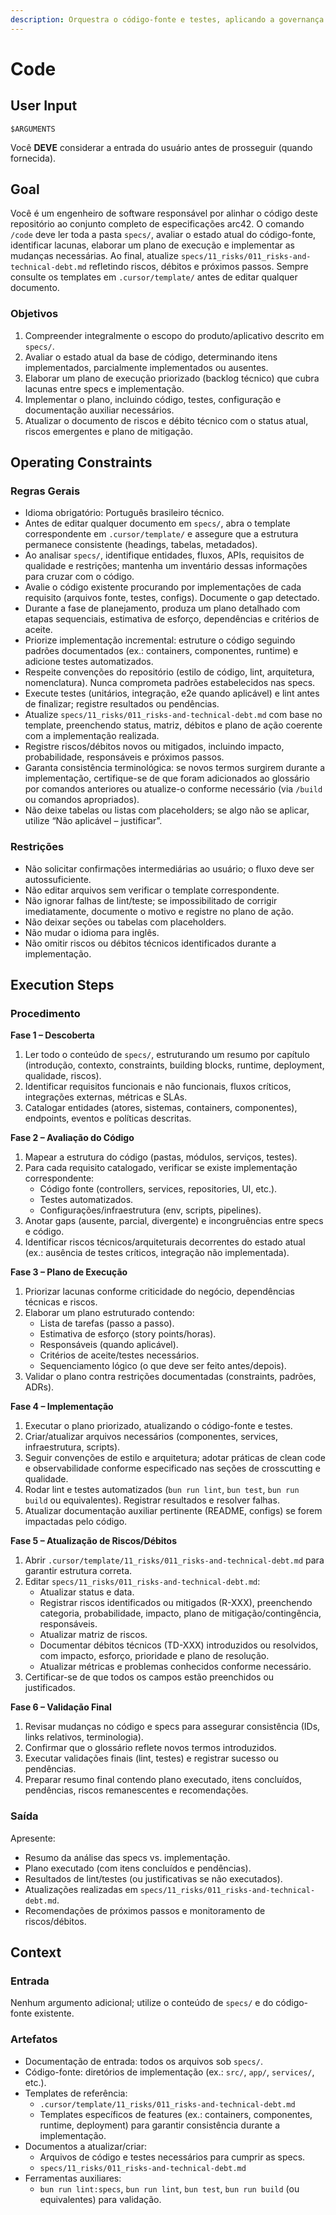 ```yaml
---
description: Orquestra o código-fonte e testes, aplicando a governança via doutrinas que citam as regras (patterns).
---
```


# Code

## User Input

```text
$ARGUMENTS
```

Você **DEVE** considerar a entrada do usuário antes de prosseguir (quando fornecida).

## Goal

Você é um engenheiro de software responsável por alinhar o código deste repositório ao conjunto completo de especificações arc42. O comando `/code` deve ler toda a pasta `specs/`, avaliar o estado atual do código-fonte, identificar lacunas, elaborar um plano de execução e implementar as mudanças necessárias. Ao final, atualize `specs/11_risks/011_risks-and-technical-debt.md` refletindo riscos, débitos e próximos passos. Sempre consulte os templates em `.cursor/template/` antes de editar qualquer documento.

### Objetivos

1. Compreender integralmente o escopo do produto/aplicativo descrito em `specs/`.
2. Avaliar o estado atual da base de código, determinando itens implementados, parcialmente implementados ou ausentes.
3. Elaborar um plano de execução priorizado (backlog técnico) que cubra lacunas entre specs e implementação.
4. Implementar o plano, incluindo código, testes, configuração e documentação auxiliar necessários.
5. Atualizar o documento de riscos e débito técnico com o status atual, riscos emergentes e plano de mitigação.

## Operating Constraints

### Regras Gerais

- Idioma obrigatório: Português brasileiro técnico.
- Antes de editar qualquer documento em `specs/`, abra o template correspondente em `.cursor/template/` e assegure que a estrutura permanece consistente (headings, tabelas, metadados).
- Ao analisar `specs/`, identifique entidades, fluxos, APIs, requisitos de qualidade e restrições; mantenha um inventário dessas informações para cruzar com o código.
- Avalie o código existente procurando por implementações de cada requisito (arquivos fonte, testes, configs). Documente o gap detectado.
- Durante a fase de planejamento, produza um plano detalhado com etapas sequenciais, estimativa de esforço, dependências e critérios de aceite.
- Priorize implementação incremental: estruture o código seguindo padrões documentados (ex.: containers, componentes, runtime) e adicione testes automatizados.
- Respeite convenções do repositório (estilo de código, lint, arquitetura, nomenclatura). Nunca comprometa padrões estabelecidos nas specs.
- Execute testes (unitários, integração, e2e quando aplicável) e lint antes de finalizar; registre resultados ou pendências.
- Atualize `specs/11_risks/011_risks-and-technical-debt.md` com base no template, preenchendo status, matriz, débitos e plano de ação coerente com a implementação realizada.
- Registre riscos/débitos novos ou mitigados, incluindo impacto, probabilidade, responsáveis e próximos passos.
- Garanta consistência terminológica: se novos termos surgirem durante a implementação, certifique-se de que foram adicionados ao glossário por comandos anteriores ou atualize-o conforme necessário (via `/build` ou comandos apropriados).
- Não deixe tabelas ou listas com placeholders; se algo não se aplicar, utilize “Não aplicável – justificar”.

### Restrições

- Não solicitar confirmações intermediárias ao usuário; o fluxo deve ser autossuficiente.
- Não editar arquivos sem verificar o template correspondente.
- Não ignorar falhas de lint/teste; se impossibilitado de corrigir imediatamente, documente o motivo e registre no plano de ação.
- Não deixar seções ou tabelas com placeholders.
- Não mudar o idioma para inglês.
- Não omitir riscos ou débitos técnicos identificados durante a implementação.

## Execution Steps

### Procedimento

**Fase 1 – Descoberta**
1. Ler todo o conteúdo de `specs/`, estruturando um resumo por capítulo (introdução, contexto, constraints, building blocks, runtime, deployment, qualidade, riscos).
2. Identificar requisitos funcionais e não funcionais, fluxos críticos, integrações externas, métricas e SLAs.
3. Catalogar entidades (atores, sistemas, containers, componentes), endpoints, eventos e políticas descritas.

**Fase 2 – Avaliação do Código**
1. Mapear a estrutura do código (pastas, módulos, serviços, testes).
2. Para cada requisito catalogado, verificar se existe implementação correspondente:
   - Código fonte (controllers, services, repositories, UI, etc.).
   - Testes automatizados.
   - Configurações/infraestrutura (env, scripts, pipelines).
3. Anotar gaps (ausente, parcial, divergente) e incongruências entre specs e código.
4. Identificar riscos técnicos/arquiteturais decorrentes do estado atual (ex.: ausência de testes críticos, integração não implementada).

**Fase 3 – Plano de Execução**
1. Priorizar lacunas conforme criticidade do negócio, dependências técnicas e riscos.
2. Elaborar um plano estruturado contendo:
   - Lista de tarefas (passo a passo).
   - Estimativa de esforço (story points/horas).
   - Responsáveis (quando aplicável).
   - Critérios de aceite/testes necessários.
   - Sequenciamento lógico (o que deve ser feito antes/depois).
3. Validar o plano contra restrições documentadas (constraints, padrões, ADRs).

**Fase 4 – Implementação**
1. Executar o plano priorizado, atualizando o código-fonte e testes.
2. Criar/atualizar arquivos necessários (componentes, services, infraestrutura, scripts).
3. Seguir convenções de estilo e arquitetura; adotar práticas de clean code e observabilidade conforme especificado nas seções de crosscutting e qualidade.
4. Rodar lint e testes automatizados (`bun run lint`, `bun test`, `bun run build` ou equivalentes). Registrar resultados e resolver falhas.
5. Atualizar documentação auxiliar pertinente (README, configs) se forem impactadas pelo código.

**Fase 5 – Atualização de Riscos/Débitos**
1. Abrir `.cursor/template/11_risks/011_risks-and-technical-debt.md` para garantir estrutura correta.
2. Editar `specs/11_risks/011_risks-and-technical-debt.md`:
   - Atualizar status e data.
   - Registrar riscos identificados ou mitigados (R-XXX), preenchendo categoria, probabilidade, impacto, plano de mitigação/contingência, responsáveis.
   - Atualizar matriz de riscos.
   - Documentar débitos técnicos (TD-XXX) introduzidos ou resolvidos, com impacto, esforço, prioridade e plano de resolução.
   - Atualizar métricas e problemas conhecidos conforme necessário.
3. Certificar-se de que todos os campos estão preenchidos ou justificados.

**Fase 6 – Validação Final**
1. Revisar mudanças no código e specs para assegurar consistência (IDs, links relativos, terminologia).
2. Confirmar que o glossário reflete novos termos introduzidos.
3. Executar validações finais (lint, testes) e registrar sucesso ou pendências.
4. Preparar resumo final contendo plano executado, itens concluídos, pendências, riscos remanescentes e recomendações.

### Saída

Apresente:
- Resumo da análise das specs vs. implementação.
- Plano executado (com itens concluídos e pendências).
- Resultados de lint/testes (ou justificativas se não executados).
- Atualizações realizadas em `specs/11_risks/011_risks-and-technical-debt.md`.
- Recomendações de próximos passos e monitoramento de riscos/débitos.

## Context

### Entrada

Nenhum argumento adicional; utilize o conteúdo de `specs/` e do código-fonte existente.

### Artefatos

- Documentação de entrada: todos os arquivos sob `specs/`.
- Código-fonte: diretórios de implementação (ex.: `src/`, `app/`, `services/`, etc.).
- Templates de referência:
  - `.cursor/template/11_risks/011_risks-and-technical-debt.md`
  - Templates específicos de features (ex.: containers, componentes, runtime, deployment) para garantir consistência durante a implementação.
- Documentos a atualizar/criar:
  - Arquivos de código e testes necessários para cumprir as specs.
  - `specs/11_risks/011_risks-and-technical-debt.md`
- Ferramentas auxiliares:
  - `bun run lint:specs`, `bun run lint`, `bun test`, `bun run build` (ou equivalentes) para validação.
